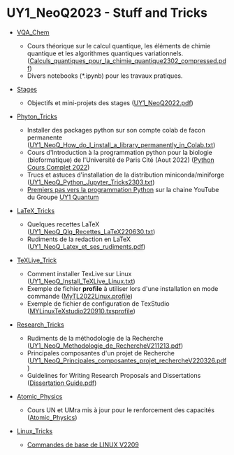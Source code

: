 # UY1_NeoQ2023 - Stuff and Tricks

* [VQA_Chem](https://github.com/NanaEngo/UY1_NeoQ_Stuffs/tree/main/VQA_Chem)
  * Cours théorique sur le calcul quantique, les éléments de chimie quantique et les algorithmes quantiques variationnels.([Calculs_quantiques_pour_la_chimie_quantique2302_compressed.pdf](https://github.com/NanaEngo/UY1_NeoQ_Stuffs/blob/main/VQA_Chem/Calculs_quantiques_pour_la_chimie_quantique2302_compressed.pdf))
  * Divers notebooks (*.ipynb) pour les travaux pratiques.

* [Stages](https://github.com/NanaEngo/UY1_NeoQ_Stuffs/tree/main/Stages)
  * Objectifs et mini-projets des stages ([UY1_NeoQ2022.pdf](https://github.com/NanaEngo/UY1_NeoQ_Stuffs/blob/main/Stages/UY1_NeoQ_Stage2022.pdf))

* [Phyton_Tricks](https://github.com/NanaEngo/UY1_NeoQ_Stuffs/tree/main/Python_Tricks)
  * Installer des packages python sur son compte colab de facon permanente ([UY1_NeoQ_How_do_I_install_a_library_permanently_in_Colab.txt](https://github.com/NanaEngo/UY1_NeoQ2022/blob/main/Python_Tricks/UY1_NeoQ_How_do_I_install_a_library_permanently_in_Colab.txt))
  * Cours d'Introduction à la programmation python pour la biologie (bioformatique) de l'Université de Paris Cité (Aout 2022) ([Python Cours Complet 2022](https://github.com/NanaEngo/UY1_NeoQ_Stuffs/blob/main/Python_Tricks/Python%20Cours%20Complet%20V2022.pdf))
  * Trucs et astuces d'installation de la distribution miniconda/miniforge ([UY1_NeoQ_Python_Jupyter_Tricks2303.txt](https://github.com/NanaEngo/UY1_NeoQ2022/blob/main/Python_Tricks/UY1_NeoQ_Python_Jupyter_Tricks2303.txt))
  * [Premiers pas vers la programmation Python](https://www.youtube.com/watch?v=nAyi6EbWwxU) sur la chaine YouTube du Groupe [UY1 Quantum](https://www.youtube.com/channel/UCUk-zZQWMyVYCMF6D64jLzw?app=desktop)

* [LaTeX_Tricks](https://github.com/NanaEngo/UY1_NeoQ_Stuffs/tree/main/LaTeX_Tricks)
  * Quelques recettes LaTeX ([UY1_NeoQ_Qlq_Recettes_LaTeX220630.txt](https://github.com/NanaEngo/UY1_NeoQ_Stuffs/tree/main/LaTeX_Tricks/UY1_NeoQ_Qlq_Recettes_LaTeX220630.txt))
  * Rudiments de la redaction en LaTeX ([UY1_NeoQ_Latex_et_ses_rudiments.pdf](https://github.com/NanaEngo/UY1_NeoQ_Stuffs/tree/main/LaTeX_Tricks/UY1_NeoQ_Latex_et_ses_rudiments.pdf))

* [TeXLive_Trick](https://github.com/NanaEngo/UY1_NeoQ_Stuffs/tree/main/TeXLive_Tricks)
  * Comment installer TexLive sur Linux ([UY1_NeoQ_Install_TeXLive_Linux.txt](https://github.com/NanaEngo/UY1_NeoQ_Stuffs/tree/main/TeXLive_Tricks/UY1_NeoQ_Install_TeXLive_Linux.txt))
  * Exemple de fichier **profile** à utiliser lors d'une installation en mode commande ([MyTL2022Linux.profile](https://github.com/NanaEngo/UY1_NeoQ_Stuffs/tree/main/TeXLive_Tricks/MyTL2022Linux.profile.txt)) 
  * Exemple de fichier de configuration de TexStudio ([MYLinuxTeXstudio220910.txsprofile](https://github.com/NanaEngo/UY1_NeoQ_Stuffs/tree/main/TeXLive_Tricks/MYLinuxTeXstudio220910.txsprofile))

* [Research_Tricks](https://github.com/NanaEngo/UY1_NeoQ_Stuffs/tree/main/Research_Tricks)
  * Rudiments de la méthodologie de la Recherche ([UY1_NeoQ_Methodologie_de_RechercheV211213.pdf](https://github.com/NanaEngo/UY1_NeoQ_Stuffs/tree/main/Research_Tricks/UY1_NeoQ_Beamer_Methodologie_de_RechercheV211213.pdf))
  * Principales composantes d'un projet de Recherche ([UY1_NeoQ_Principales_composantes_projet_rechercheV220326.pdf](https://github.com/NanaEngo/UY1_NeoQ2022/blob/main/UY1_NeoQ_Principales_composantes_projet_rechercheV220326.pdf))
  * Guidelines for Writing Research Proposals and Dissertations ([Dissertation Guide.pdf](https://github.com/NanaEngo/UY1_NeoQ2022/blob/main/))

* [Atomic_Physics](https://github.com/NanaEngo/UY1_NeoQ_Stuffs/tree/main/Atomic_Physics)
  * Cours UN et UMra mis à jour pour le renforcement des capacités ([Atomic_Physics](https://github.com/NanaEngo/UY1_NeoQ_Stuffs/blob/main/Atomic_Physics/PhysAtomiqV2209_Chapitres%201-4.pdf)) 

* [Linux_Tricks](https://github.com/NanaEngo/UY1_NeoQ_Stuffs/tree/main/Linux_Tricks)
  * [Commandes de base de LINUX V2209](https://docs.google.com/document/d/1_m6KMBfJAMpmk-HUIWPnT6nt-koY4LJuLGYVyQ4f02g/edit)  
